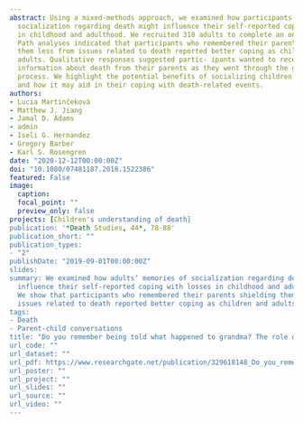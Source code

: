```yaml
---
abstract: Using a mixed-methods approach, we examined how participants’ memories of
  socialization regarding death might influence their self-reported coping with losses
  in childhood and adulthood. We recruited 318 adults to complete an online survey.
  Path analyses indicated that participants who remembered their parents shielding
  them less from issues related to death reported better coping as children and
  adults. Qualitative responses suggested partic- ipants wanted to receive more
  information about death from their parents as they went through the grieving
  process. We highlight the potential benefits of socializing children about death,
  and how it may aid in their coping with death-related events.
authors:
- Lucia Martinčeková
- Matthew J. Jiang
- Jamal D. Adams
- admin
- Iseli G. Hernandez
- Gregory Barber
- Karl S. Rosengren
date: "2020-12-12T00:00:00Z"
doi: "10.1080/07481187.2018.1522386"
featured: False
image:
  caption: 
  focal_point: ""
  preview_only: false
projects: [Children's understanding of death]
publication: '*Death Studies, 44*, 78-88'
publication_short: ""
publication_types:
- "2"
publishDate: "2019-09-01T00:00:00Z"
slides: 
summary: We examined how adults’ memories of socialization regarding death might
  influence their self-reported coping with losses in childhood and adulthood.
  We show that participants who remembered their parents shielding them less from
  issues related to death reported better coping as children and adults.
tags:
- Death
- Parent-child conversations
title: "Do you remember being told what happened to grandma? The role of early socialization on later coping with death"
url_code: ""
url_dataset: ""
url_pdf: https://www.researchgate.net/publication/329618148_Do_you_remember_being_told_what_happened_to_grandma_The_role_of_early_socialization_on_later_coping_with_death
url_poster: ""
url_project: ""
url_slides: ""
url_source: ""
url_video: ""
---
```

